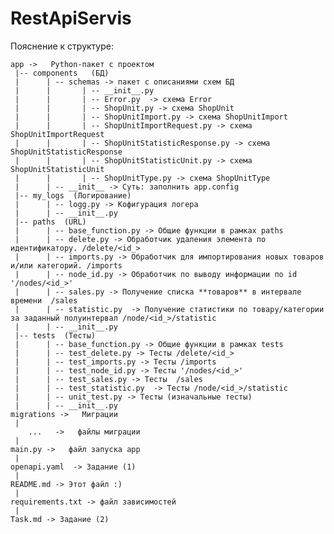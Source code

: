 # RestApiServis
Пояснение к структуре:

    app ->   Python-пакет с проектом
     |-- components   (БД)
     |      | -- schemas -> пакет с описаниями схем БД
     |      |       | -- __init__.py 
     |      |       | -- Error.py  -> схема Error
     |      |       | -- ShopUnit.py -> схема ShopUnit
     |      |       | -- ShopUnitImport.py -> схема ShopUnitImport
     |      |       | -- ShopUnitImportRequest.py -> схема ShopUnitImportRequest
     |      |       | -- ShopUnitStatisticResponse.py -> схема ShopUnitStatisticResponse
     |      |       | -- ShopUnitStatisticUnit.py -> схема ShopUnitStatisticUnit
     |      |       | -- ShopUnitType.py -> схема ShopUnitType
     |      | -- __init__ -> Суть: заполнить app.config
     |-- my_logs  (Логирование)
     |      | -- logg.py -> Кофигурация логера
     |      | -- __init__.py
     |-- paths  (URL)
     |      | -- base_function.py -> Общие функции в рамках paths
     |      | -- delete.py -> Обработчик удаления элемента по идентификатору. /delete/<id_>
     |      | -- imports.py -> Обработчик для импортирования новых товаров и/или категорий. /imports
     |      | -- node_id.py -> Обработчик по выводу информации по id '/nodes/<id_>'
     |      | -- sales.py -> Получение списка **товаров** в интервале времени  /sales
     |      | -- statistic.py  -> Получение статистики по товару/категории за заданный полуинтервал /node/<id_>/statistic
     |      | -- __init__.py
     |-- tests  (Тесты)
     |      | -- base_function.py -> Общие функции в рамках tests
     |      | -- test_delete.py -> Тесты /delete/<id_>
     |      | -- test_imports.py -> Тесты /imports
     |      | -- test_node_id.py -> Тесты '/nodes/<id_>'
     |      | -- test_sales.py -> Тесты  /sales
     |      | -- test_statistic.py  -> Тесты /node/<id_>/statistic 
     |      | -- unit_test.py -> Тесты (изначальные тесты)
     |      | -- __init__.py
    migrations ->   Миграции
     |      
        ...   ->   файлы миграции
     |      
    main.py ->   файл запуска app
     |      
    openapi.yaml  -> Задание (1)
     |   
    README.md -> Этот файл :)
     |
    requirements.txt -> файл зависимостей
     |
    Task.md -> Задание (2)
